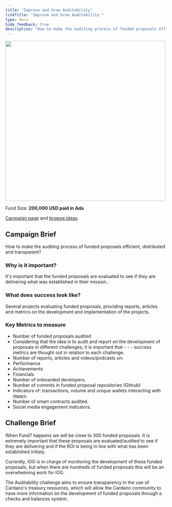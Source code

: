 ```yaml
---
title: "Improve and Grow Auditability"
linkTitle: "Improve and Grow Auditability "
type: docs
hide_feedback: true
description: "How to make the auditing process of funded proposals efficient, distributed and transparent?"
---
```

<img src="https://cardano.ideascale.com/community-library/accounts/93/936143/Public/15-Improve-and-Grow-Auditability-5955cb.png" style="width:500px;height500px">

Fund Size: **200,000 USD paid in Ada**

[Campaign page](https://cardano.ideascale.com/c/idea/383480) and [browse ideas](https://cardano.ideascale.com/c/campaigns/26447/stage/all/ideas/unspecified).

## Campaign Brief
How to make the auditing process of funded proposals efficient, distributed and transparent?

### Why is it important?
It's important that the funded proposals are evaluated to see if they are delivering what was established in their mission..

### What does success look like?
Several projects evaluating funded proposals, providing reports, articles and metrics on the development and implementation of the projects.

### Key Metrics to measure
- Number of funded proposals audited
- Considering that the idea is to audit and report on the development of proposals in different challenges, it is important that - - - success metrics are thought out in relation to each challenge.
- Number of reports, articles and videos/podcasts on:
- Performance
- Achievements
- Financials
- Number of onboarded developers.
- Number of commits in funded proposal repositories (Github)
- Indicators of: transactions, volume and unique wallets interacting with dapps.
- Number of smart contracts audited.
- Social media engagement indicators.


## Challenge Brief
When Fund7 happens we will be close to 300 funded proposals. It is extremely important that these proposals are evaluated/audited to see if they are delivering and if the ROI is being in line with what has been established initialy.

Currently, IOG is in charge of monitoring the development of these funded proposals, but when there are hundreds of funded proposals this will be an overwhelming work for IOG.

The Auditability challenge aims to ensure transparency in the use of Cardano's treasury resources, which will allow the Cardano community to have more information on the development of funded proposals through a checks and balances system.